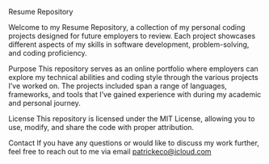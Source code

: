 Resume Repository

Welcome to my Resume Repository, a collection of my personal coding projects designed for future employers to review. Each project showcases different aspects of my skills in software development, problem-solving, and coding proficiency.

Purpose
This repository serves as an online portfolio where employers can explore my technical abilities and coding style through the various projects I’ve worked on. The projects included span a range of languages, frameworks, and tools that I’ve gained experience with during my academic and personal journey.

License
This repository is licensed under the MIT License, allowing you to use, modify, and share the code with proper attribution.

Contact
If you have any questions or would like to discuss my work further, feel free to reach out to me via email patrickeco@icloud.com
